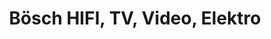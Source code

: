 ---
title: "Bösch HIFI, TV, Video, Elektro"
url: /lustenau/boesch-hifi-tv-video-elektro/
shop: Elektronik
---